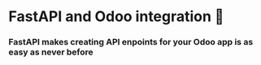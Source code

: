 # FastAPI and Odoo integration 🚀
### FastAPI makes creating API enpoints for your Odoo app is as easy as never before
